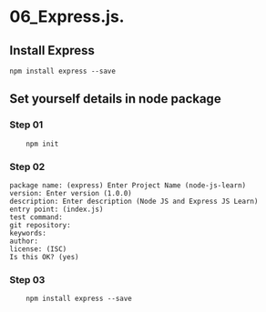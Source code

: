 # 06_Express.js.

## Install Express
```terminal
npm install express --save
```

## Set yourself details in node package

### Step 01
```terminal
    npm init
```
### Step 02

```terminal
package name: (express) Enter Project Name (node-js-learn)
version: Enter version (1.0.0)
description: Enter description (Node JS and Express JS Learn)
entry point: (index.js)
test command:
git repository:
keywords:
author:  
license: (ISC)   
Is this OK? (yes)
```
### Step 03
```terminal
    npm install express --save
```
